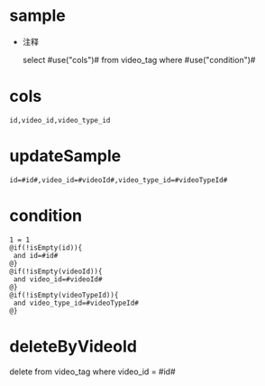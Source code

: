 sample
===
* 注释

    select #use("cols")# from video_tag  where  #use("condition")#

cols
===
	id,video_id,video_type_id

updateSample
===
	
	id=#id#,video_id=#videoId#,video_type_id=#videoTypeId#

condition
===

	1 = 1  
	@if(!isEmpty(id)){
	 and id=#id#
	@}
	@if(!isEmpty(videoId)){
	 and video_id=#videoId#
	@}
	@if(!isEmpty(videoTypeId)){
	 and video_type_id=#videoTypeId#
	@}
	
deleteByVideoId
===
delete from video_tag  where video_id = #id# 
